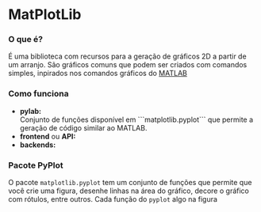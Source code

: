 # MatPlotLib
### O que é? 
É uma biblioteca com recursos para a geração de gráficos 2D a partir de um arranjo. São gráficos comuns que podem ser criados com comandos simples, inpirados nos comandos gráficos do <a href="https://www.mathworks.com/products/matlab.html">MATLAB</a>
  
### Como funciona
<ul>
  <li><strong>pylab:</strong></li> Conjunto de funções disponível em ```matplotlib.pyplot``` que permite a geração de código similar ao MATLAB.
  <li><strong>frontend</strong> ou <strong>API:</strong></li>
  <li><strong>backends:</strong></li>
</ul>

### Pacote PyPlot
O pacote ```matplotlib.pyplot``` tem um conjunto de funções que permite que você crie uma figura, desenhe linhas na área do gráfico, decore o gráfico com rótulos, entre outros. Cada função do ```pyplot``` algo na figura 

